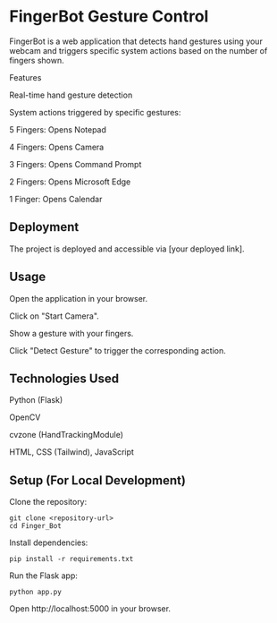 # FingerBot Gesture Control

FingerBot is a web application that detects hand gestures using your webcam and triggers specific system actions based on the number of fingers shown.

Features

Real-time hand gesture detection

System actions triggered by specific gestures:

5 Fingers: Opens Notepad

4 Fingers: Opens Camera

3 Fingers: Opens Command Prompt

2 Fingers: Opens Microsoft Edge

1 Finger: Opens Calendar

## Deployment

The project is deployed and accessible via [your deployed link].

## Usage

Open the application in your browser.

Click on "Start Camera".

Show a gesture with your fingers.

Click "Detect Gesture" to trigger the corresponding action.

## Technologies Used

Python (Flask)

OpenCV

cvzone (HandTrackingModule)

HTML, CSS (Tailwind), JavaScript

## Setup (For Local Development)

Clone the repository: 

    git clone <repository-url>
    cd Finger_Bot
        
Install dependencies:

    pip install -r requirements.txt

Run the Flask app:

    python app.py

Open http://localhost:5000 in your browser.
